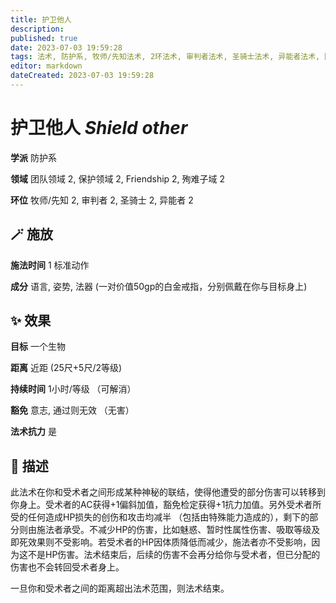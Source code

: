 ```yaml
---
title: 护卫他人
description: 
published: true
date: 2023-07-03 19:59:28
tags: 法术, 防护系, 牧师/先知法术, 2环法术, 审判者法术, 圣骑士法术, 异能者法术, 团队领域, 保护领域, Friendship, 殉难子域
editor: markdown
dateCreated: 2023-07-03 19:59:28
---
```


# **护卫他人** *Shield other*

**学派** 防护系 

**领域** 团队领域 2, 保护领域 2, Friendship 2, 殉难子域 2

**环位** 牧师/先知 2, 审判者 2, 圣骑士 2, 异能者 2

## 🪄 施放

**施法时间** 1 标准动作

**成分** 语言, 姿势, 法器 (一对价值50gp的白金戒指，分别佩戴在你与目标身上)

## ✨ 效果 

**目标** 一个生物 

**距离** 近距 (25尺+5尺/2等级)  

**持续时间** 1小时/等级 （可解消） 

**豁免** 意志, 通过则无效 （无害）

**法术抗力** 是

## 📖 描述

此法术在你和受术者之间形成某种神秘的联结，使得他遭受的部分伤害可以转移到你身上。受术者的AC获得+1偏斜加值，豁免检定获得+1抗力加值。另外受术者所受的任何造成HP损失的创伤和攻击均减半 （包括由特殊能力造成的），剩下的部分则由施法者承受。不减少HP的伤害，比如魅惑、暂时性属性伤害、吸取等级及即死效果则不受影响。若受术者的HP因体质降低而减少，施法者亦不受影响，因为这不是HP伤害。法术结束后，后续的伤害不会再分给你与受术者，但已分配的伤害也不会转回受术者身上。

一旦你和受术者之间的距离超出法术范围，则法术结束。
    